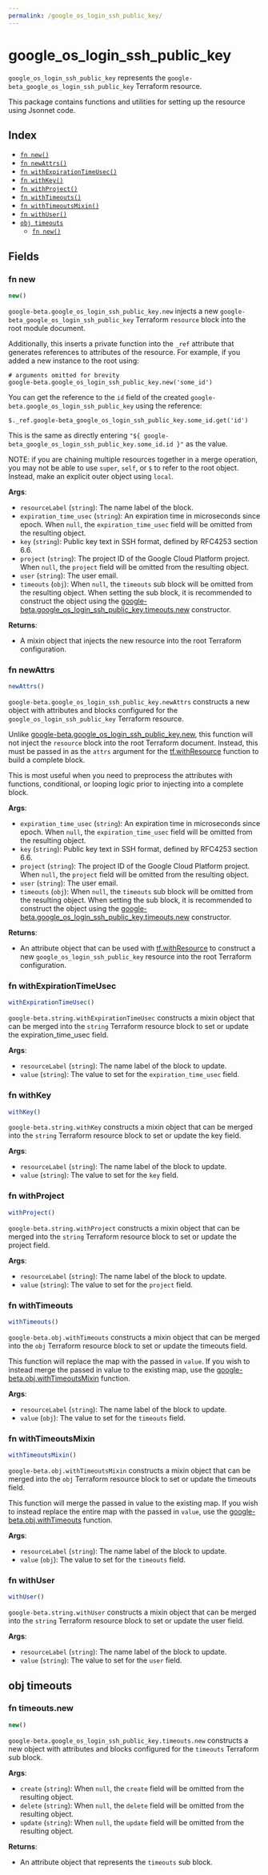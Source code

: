 ```yaml
---
permalink: /google_os_login_ssh_public_key/
---
```


# google_os_login_ssh_public_key

`google_os_login_ssh_public_key` represents the `google-beta_google_os_login_ssh_public_key` Terraform resource.



This package contains functions and utilities for setting up the resource using Jsonnet code.


## Index

* [`fn new()`](#fn-new)
* [`fn newAttrs()`](#fn-newattrs)
* [`fn withExpirationTimeUsec()`](#fn-withexpirationtimeusec)
* [`fn withKey()`](#fn-withkey)
* [`fn withProject()`](#fn-withproject)
* [`fn withTimeouts()`](#fn-withtimeouts)
* [`fn withTimeoutsMixin()`](#fn-withtimeoutsmixin)
* [`fn withUser()`](#fn-withuser)
* [`obj timeouts`](#obj-timeouts)
  * [`fn new()`](#fn-timeoutsnew)

## Fields

### fn new

```ts
new()
```


`google-beta.google_os_login_ssh_public_key.new` injects a new `google-beta_google_os_login_ssh_public_key` Terraform `resource`
block into the root module document.

Additionally, this inserts a private function into the `_ref` attribute that generates references to attributes of the
resource. For example, if you added a new instance to the root using:

    # arguments omitted for brevity
    google-beta.google_os_login_ssh_public_key.new('some_id')

You can get the reference to the `id` field of the created `google-beta.google_os_login_ssh_public_key` using the reference:

    $._ref.google-beta_google_os_login_ssh_public_key.some_id.get('id')

This is the same as directly entering `"${ google-beta_google_os_login_ssh_public_key.some_id.id }"` as the value.

NOTE: if you are chaining multiple resources together in a merge operation, you may not be able to use `super`, `self`,
or `$` to refer to the root object. Instead, make an explicit outer object using `local`.

**Args**:
  - `resourceLabel` (`string`): The name label of the block.
  - `expiration_time_usec` (`string`): An expiration time in microseconds since epoch. When `null`, the `expiration_time_usec` field will be omitted from the resulting object.
  - `key` (`string`): Public key text in SSH format, defined by RFC4253 section 6.6.
  - `project` (`string`): The project ID of the Google Cloud Platform project. When `null`, the `project` field will be omitted from the resulting object.
  - `user` (`string`): The user email.
  - `timeouts` (`obj`):  When `null`, the `timeouts` sub block will be omitted from the resulting object. When setting the sub block, it is recommended to construct the object using the [google-beta.google_os_login_ssh_public_key.timeouts.new](#fn-google_os_login_ssh_public_keytimeoutsnew) constructor.

**Returns**:
- A mixin object that injects the new resource into the root Terraform configuration.


### fn newAttrs

```ts
newAttrs()
```


`google-beta.google_os_login_ssh_public_key.newAttrs` constructs a new object with attributes and blocks configured for the `google_os_login_ssh_public_key`
Terraform resource.

Unlike [google-beta.google_os_login_ssh_public_key.new](#fn-google_os_login_ssh_public_keynew), this function will not inject the `resource`
block into the root Terraform document. Instead, this must be passed in as the `attrs` argument for the
[tf.withResource](https://github.com/tf-libsonnet/core/tree/main/docs#fn-withresource) function to build a complete block.

This is most useful when you need to preprocess the attributes with functions, conditional, or looping logic prior to
injecting into a complete block.

**Args**:
  - `expiration_time_usec` (`string`): An expiration time in microseconds since epoch. When `null`, the `expiration_time_usec` field will be omitted from the resulting object.
  - `key` (`string`): Public key text in SSH format, defined by RFC4253 section 6.6.
  - `project` (`string`): The project ID of the Google Cloud Platform project. When `null`, the `project` field will be omitted from the resulting object.
  - `user` (`string`): The user email.
  - `timeouts` (`obj`):  When `null`, the `timeouts` sub block will be omitted from the resulting object. When setting the sub block, it is recommended to construct the object using the [google-beta.google_os_login_ssh_public_key.timeouts.new](#fn-google_os_login_ssh_public_keytimeoutsnew) constructor.

**Returns**:
  - An attribute object that can be used with [tf.withResource](https://github.com/tf-libsonnet/core/tree/main/docs#fn-withresource) to construct a new `google_os_login_ssh_public_key` resource into the root Terraform configuration.


### fn withExpirationTimeUsec

```ts
withExpirationTimeUsec()
```

`google-beta.string.withExpirationTimeUsec` constructs a mixin object that can be merged into the `string`
Terraform resource block to set or update the expiration_time_usec field.



**Args**:
  - `resourceLabel` (`string`): The name label of the block to update.
  - `value` (`string`): The value to set for the `expiration_time_usec` field.


### fn withKey

```ts
withKey()
```

`google-beta.string.withKey` constructs a mixin object that can be merged into the `string`
Terraform resource block to set or update the key field.



**Args**:
  - `resourceLabel` (`string`): The name label of the block to update.
  - `value` (`string`): The value to set for the `key` field.


### fn withProject

```ts
withProject()
```

`google-beta.string.withProject` constructs a mixin object that can be merged into the `string`
Terraform resource block to set or update the project field.



**Args**:
  - `resourceLabel` (`string`): The name label of the block to update.
  - `value` (`string`): The value to set for the `project` field.


### fn withTimeouts

```ts
withTimeouts()
```

`google-beta.obj.withTimeouts` constructs a mixin object that can be merged into the `obj`
Terraform resource block to set or update the timeouts field.

This function will replace the map with the passed in `value`. If you wish to instead merge the
passed in value to the existing map, use the [google-beta.obj.withTimeoutsMixin](TODO) function.

**Args**:
  - `resourceLabel` (`string`): The name label of the block to update.
  - `value` (`obj`): The value to set for the `timeouts` field.


### fn withTimeoutsMixin

```ts
withTimeoutsMixin()
```

`google-beta.obj.withTimeoutsMixin` constructs a mixin object that can be merged into the `obj`
Terraform resource block to set or update the timeouts field.

This function will merge the passed in value to the existing map. If you wish
to instead replace the entire map with the passed in `value`, use the [google-beta.obj.withTimeouts](TODO)
function.


**Args**:
  - `resourceLabel` (`string`): The name label of the block to update.
  - `value` (`obj`): The value to set for the `timeouts` field.


### fn withUser

```ts
withUser()
```

`google-beta.string.withUser` constructs a mixin object that can be merged into the `string`
Terraform resource block to set or update the user field.



**Args**:
  - `resourceLabel` (`string`): The name label of the block to update.
  - `value` (`string`): The value to set for the `user` field.


## obj timeouts



### fn timeouts.new

```ts
new()
```


`google-beta.google_os_login_ssh_public_key.timeouts.new` constructs a new object with attributes and blocks configured for the `timeouts`
Terraform sub block.



**Args**:
  - `create` (`string`):  When `null`, the `create` field will be omitted from the resulting object.
  - `delete` (`string`):  When `null`, the `delete` field will be omitted from the resulting object.
  - `update` (`string`):  When `null`, the `update` field will be omitted from the resulting object.

**Returns**:
  - An attribute object that represents the `timeouts` sub block.
